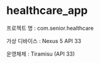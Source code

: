 # healthcare_app

프로젝트 명 :
com.senior.healthcare

가상 디바이스 :
Nexus 5 API 33

운영체제 :
Tiramisu (API 33) 
